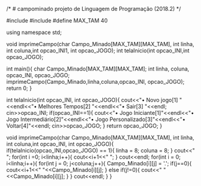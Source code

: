 /* # campominado
projeto de Linguagem de Programação (2018.2) */


#include <iostream>
#include <cstring>
#define MAX_TAM 40

using namespace std;

void imprimeCampo(char Campo_Minado[MAX_TAM][MAX_TAM], int linha, int coluna,int opcao_INI1, int opcao_JOGO);
int telaInicio(int opcao_INI,int opcao_JOGO);

int main(){
    char Campo_Minado[MAX_TAM][MAX_TAM];
    int linha, coluna, opcao_INI, opcao_JOGO;
    imprimeCampo(Campo_Minado,linha,coluna,opcao_INI, opcao_JOGO);
    return 0;
}


int telaInicio(int opcao_INI, int opcao_JOGO){
    cout<<"• Novo jogo[1] "<<endl<<"• Melhores Tempos[2] "<<endl<<"• Sair[3] "<<endl;
    cin>>opcao_INI;
    if(opcao_INI==1){
    cout<<"• Jogo Iniciante[1]"<<endl<<"• Jogo Intermediário[2]"<<endl<<"• Jogo Personalizado[3]"<<endl<<"• Voltar[4]"<<endl;
    cin>>opcao_JOGO;
    }
    return opcao_JOGO;
}


void imprimeCampo(char Campo_Minado[MAX_TAM][MAX_TAM], int linha, int coluna,int opcao_INI, int opcao_JOGO){
    if(telaInicio(opcao_INI,opcao_JOGO) == 1){
        linha = 8;
        coluna = 8;
    }
    cout<<"  ";
    for(int i =0; i<linha;i++){
            cout<<i+1<<" ";
        }
    cout<<endl;
    for(int i = 0; i<linha;i++){
        for(int j = 0; j<coluna;j++){
            Campo_Minado[i][j] = '.';
            if(j==0){
                cout<<i+1<<" "<<Campo_Minado[i][j];
            }
            else if(j!=0){
                cout<<" "<<Campo_Minado[i][j];
            }
        }
        cout<<endl;
    }
}
